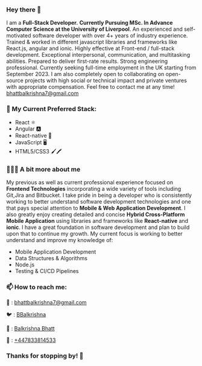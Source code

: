 <!--
**BalkrishnaBhatt/BalkrishnaBhatt** is a ✨ _special_ ✨ repository because its `README.md` (this file) appears on your GitHub profile.

Here are some ideas to get you started:

- 🔭 I’m currently working on ...
- 🌱 I’m currently learning ...
- 👯 I’m looking to collaborate on ...
- 🤔 I’m looking for help with ...
- 💬 Ask me about ...
- 📫 How to reach me: ...
- 😄 Pronouns: ...
- ⚡ Fun fact: ...
-->

### Hey there 👋
I am a **Full-Stack Developer.** **Currently Pursuing MSc. In Advance Computer Science at the University of Liverpool**. An experienced and self-motivated software developer with over 4+ years of industry experience. Trained & worked in different javascript libraries and frameworks like React.js, angular and ionic. Highly effective at Front-end / full-stack development. Exceptional interpersonal, communication, and multitasking abilities. Prepared to deliver first-rate results. Strong engineering professional. Currently seeking full-time employment in the UK starting from September 2023. I am also completely open to collaborating on open-source projects with high social or technical impact and private ventures with appropriate compensation. Feel free to contact me at any time! [bhattbalkrishna7@gmail.com](bhattbalkrishna7@gmail.com)


### 🔭  My Current Preferred Stack:

- React ⚛️
- Angular 🅰️
- React-native 📱
- JavaScript 🖥
- HTML5/CSS3 🖌🖍

### 👨🏻‍💻 A bit more about me

My previous as well as current professional experience focused on **Frontend Technologies** incorporating a wide variety of tools including Git,Jira and Bitbucket. I take pride in being a developer who is consistently working to better understand software development technologies and one that pays special attention to **Mobile & Web Application Development**. I also greatly enjoy creating detailed and concise **Hybrid Cross-Platform Mobile Application** using libraries and frameworks like **React-native** and **ionic**. I have a great foundation in software development and plan to build upon that to continue my growth. My current focus is working to better understand and improve my knowledge of:

- Mobile Application Development 
- Data Structures & Algorithms
- Node.js
- Testing & CI/CD Pipelines

### 📫 How to reach me:

📧 : [bhattbalkrishna7@gmail.com](bhattbalkrishna7@gmail.com)

🐦 : [BBalkrishna](https://twitter.com/BBalkrishna)

🔗 : [Balkrishna Bhatt](https://www.linkedin.com/in/bhattbalkrishna7/)

📱 : [+447833814533](https://wa.me/+447833814533)

### Thanks for stopping by! 👋 
